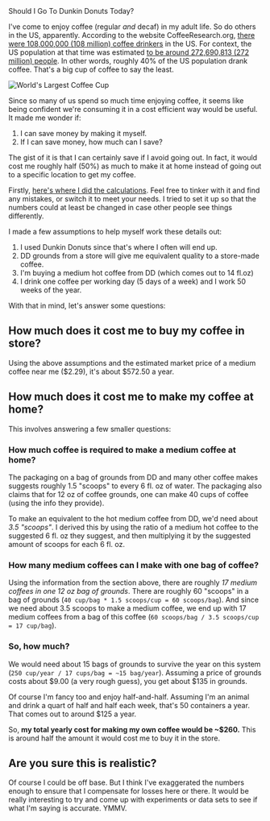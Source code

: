 <div class="article-header">Should I Go To Dunkin Donuts Today?</div>

I've come to enjoy coffee (regular *and* decaf) in my adult life. So do others in the US, apparently. According to the website CoffeeResearch.org, [there were 108,000,000 (108 million) coffee drinkers](http://www.coffeeresearch.org/market/usa.htm) in the US. For context, the US population at that time was estimated [to be around 272,690,813 (272 million) people](http://www.allcountries.org/uscensus/24_resident_population_by_age_and_state.html). In other words, roughly 40% of the US population drank coffee. That's a big cup of coffee to say the least.

![World's Largest Coffee Cup](https://redtrouserdays.files.wordpress.com/2012/08/large-coffee-cup.jpg)

Since so many of us spend so much time enjoying coffee, it seems like being confident we're consuming it in a cost efficient way would be useful. It made me wonder if:

 1. I can save money by making it myself.
 2. If I can save money, how much can I save?

The gist of it is that I can certainly save if I avoid going out. In fact, it would cost me roughly half (50%) as much to make it at home instead of going out to a specific location to get my coffee.

Firstly, [here's where I did the calculations](https://www.pseudoramble.com/pub/should_i_go_to_dunkin_donuts_today.ods). Feel free to tinker with it and find any mistakes, or switch it to meet your needs. I tried to set it up so that the numbers could at least be changed in case other people see things differently. 

I made a few assumptions to help myself work these details out:

 1. I used Dunkin Donuts since that's where I often will end up.
 2. DD grounds from a store will give me equivalent quality to a store-made coffee.
 3. I'm buying a medium hot coffee from DD (which comes out to 14 fl.oz)
 4. I drink one coffee per working day (5 days of a week) and I work 50 weeks of the year.
 
With that in mind, let's answer some questions:

## How much does it cost me to buy my coffee in store?
Using the above assumptions and the estimated market price of a medium coffee near me ($2.29), it's about $572.50 a year.

## How much does it cost me to make my coffee at home?
This involves answering a few smaller questions:

### How much coffee is required to make a medium coffee at home?
The packaging on a bag of grounds from DD and many other coffee makes suggests roughly 1.5 "scoops" to every 6 fl. oz of water. The packaging also claims that for 12 oz of coffee grounds, one can make 40 cups of coffee (using the info they provide).

To make an equivalent to the hot medium coffee from DD, we'd need about *3.5 "scoops"*. I derived this by using the ratio of a medium hot coffee to the suggested 6 fl. oz they suggest, and then multiplying it by the suggested amount of scoops for each 6 fl. oz. 

### How many medium coffees can I make with one bag of coffee?
Using the information from the section above, there are roughly *17 medium coffees in one 12 oz bag of grounds*. There are roughly 60 "scoops" in a bag of grounds (`40 cup/bag * 1.5 scoops/cup = 60 scoops/bag`). And since we need about 3.5 scoops to make a medium coffee, we end up with 17 medium coffees from a bag of this coffee (`60 scoops/bag / 3.5 scoops/cup = 17 cup/bag`).

### So, how much?
We would need about 15 bags of grounds to survive the year on this system (`250 cup/year / 17 cups/bag = ~15 bag/year`). Assuming a price of grounds costs about $9.00 (a very rough guess), you get about $135 in grounds. 

Of course I'm fancy too and enjoy half-and-half. Assuming I'm an animal and drink a quart of half and half each week, that's 50 containers a year. That comes out to around $125 a year.

So, **my total yearly cost for making my own coffee would be ~$260.** This is around half the amount it would cost me to buy it in the store.

## Are you sure this is realistic?
Of course I could be off base. But I think I've exaggerated the numbers enough to ensure that I compensate for losses here or there. It would be really interesting to try and come up with experiments or data sets to see if what I'm saying is accurate. YMMV.
